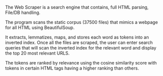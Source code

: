 The Web Scraper is a search engine that contains, full HTML parsing, File/DB handling. 

The program scans the static corpus (37500 files) that mimics a webpage for all HTML using BeautifulSoup.

It extracts, lemmatizes, maps, and stores each word as tokens into an inverted index. Once all the files are scraped, the user can enter search queries that will scan the inverted index for the relevant word and display the top 20 most relevant URLS. 

The tokens are ranked by relevance using the cosine similarity score with tokens in certain HTML tags having a higher ranking than others.
